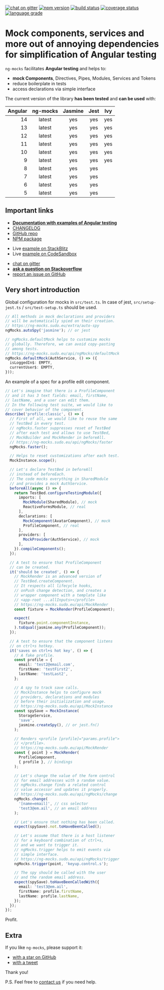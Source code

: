 [![chat on gitter](https://img.shields.io/gitter/room/ike18t/ng-mocks)](https://gitter.im/ng-mocks/community)
[![npm version](https://img.shields.io/npm/v/ng-mocks)](https://www.npmjs.com/package/ng-mocks)
[![build status](https://img.shields.io/circleci/build/github/ike18t/ng-mocks/master)](https://app.circleci.com/pipelines/github/ike18t/ng-mocks?branch=master)
[![coverage status](https://img.shields.io/coveralls/github/ike18t/ng-mocks/master)](https://coveralls.io/github/ike18t/ng-mocks?branch=master)
[![language grade](https://img.shields.io/lgtm/grade/javascript/g/ike18t/ng-mocks)](https://lgtm.com/projects/g/ike18t/ng-mocks/context:javascript)

# Mock components, services and more out of annoying dependencies for simplification of Angular testing

`ng-mocks` facilitates **Angular testing** and helps to:

- **mock Components**, Directives, Pipes, Modules, Services and Tokens
- reduce boilerplate in tests
- access declarations via simple interface

The current version of the library **has been tested** and **can be used** with:

| Angular | ng-mocks | Jasmine | Jest | Ivy |
| ------: | :------: | :-----: | :--: | :-: |
|      14 |  latest  |   yes   | yes  | yes |
|      13 |  latest  |   yes   | yes  | yes |
|      12 |  latest  |   yes   | yes  | yes |
|      11 |  latest  |   yes   | yes  | yes |
|      10 |  latest  |   yes   | yes  | yes |
|       9 |  latest  |   yes   | yes  | yes |
|       8 |  latest  |   yes   | yes  |     |
|       7 |  latest  |   yes   | yes  |     |
|       6 |  latest  |   yes   | yes  |     |
|       5 |  latest  |   yes   | yes  |     |

## Important links

- **[Documentation with examples of Angular testing](https://ng-mocks.sudo.eu)**
- [CHANGELOG](https://github.com/ike18t/ng-mocks/blob/master/CHANGELOG.md)
- [GitHub repo](https://github.com/ike18t/ng-mocks)
- [NPM package](https://www.npmjs.com/package/ng-mocks)

* Live [example on StackBlitz](https://stackblitz.com/github/ng-mocks/examples/tree/tests?file=src/test.spec.ts)
* Live [example on CodeSandbox](https://codesandbox.io/s/github/ng-mocks/examples/tree/tests?file=/src/test.spec.ts)

- [chat on gitter](https://gitter.im/ng-mocks/community)
- **[ask a question on Stackoverflow](https://stackoverflow.com/questions/ask?tags=ng-mocks%20angular%20testing%20mocking)**
- [report an issue on GitHub](https://github.com/ike18t/ng-mocks/issues/new)

## Very short introduction

Global configuration for mocks in `src/test.ts`.
In case of jest, `src/setup-jest.ts` / `src/test-setup.ts` should be used.

```ts title="src/test.ts"
// All methods in mock declarations and providers
// will be automatically spied on their creation.
// https://ng-mocks.sudo.eu/extra/auto-spy
ngMocks.autoSpy('jasmine'); // or jest

// ngMocks.defaultMock helps to customize mocks
// globally. Therefore, we can avoid copy-pasting
// among tests.
// https://ng-mocks.sudo.eu/api/ngMocks/defaultMock
ngMocks.defaultMock(AuthService, () => ({
  isLoggedIn$: EMPTY,
  currentUser$: EMPTY,
}));
```

An example of a spec for a profile edit component.

```ts title="src/profile.component.spec.ts"
// Let's imagine that there is a ProfileComponent
// and it has 3 text fields: email, firstName,
// lastName, and a user can edit them.
// In the following test suite, we would like to
// cover behavior of the component.
describe('profile:classic', () => {
  // First of all, we would like to reuse the same
  // TestBed in every test.
  // ngMocks.faster suppresses reset of TestBed
  // after each test and allows to use TestBed,
  // MockBuilder and MockRender in beforeAll.
  // https://ng-mocks.sudo.eu/api/ngMocks/faster
  ngMocks.faster();

  // Helps to reset customizations after each test.
  MockInstance.scope();

  // Let's declare TestBed in beforeAll
  // instead of beforeEach.
  // The code mocks everything in SharedModule
  // and provides a mock AuthService.
  beforeAll(async () => {
    return TestBed.configureTestingModule({
      imports: [
        MockModule(SharedModule), // mock
        ReactiveFormsModule, // real
      ],
      declarations: [
        MockComponent(AvatarComponent), // mock
        ProfileComponent, // real
      ],
      providers: [
        MockProvider(AuthService), // mock
      ],
    }).compileComponents();
  });

  // A test to ensure that ProfileComponent
  // can be created.
  it('should be created', () => {
    // MockRender is an advanced version of
    // TestBed.createComponent.
    // It respects all lifecycle hooks,
    // onPush change detection, and creates a
    // wrapper component with a template like
    // <app-root ...allInputs></profile>
    // https://ng-mocks.sudo.eu/api/MockRender
    const fixture = MockRender(ProfileComponent);

    expect(
      fixture.point.componentInstance,
    ).toEqual(jasmine.any(ProfileComponent));
  });

  // A test to ensure that the component listens
  // on ctrl+s hotkey.
  it('saves on ctrl+s hot key', () => {
    // A fake profile.
    const profile = {
      email: 'test2@email.com',
      firstName: 'testFirst2',
      lastName: 'testLast2',
    };

    // A spy to track save calls.
    // MockInstance helps to configure mock
    // providers, declarations and modules
    // before their initialization and usage.
    // https://ng-mocks.sudo.eu/api/MockInstance
    const spySave = MockInstance(
      StorageService,
      'save',
      jasmine.createSpy(), // or jest.fn()
    );

    // Renders <profile [profile]="params.profile">
    // </profile>.
    // https://ng-mocks.sudo.eu/api/MockRender
    const { point } = MockRender(
      ProfileComponent,
      { profile }, // bindings
    );

    // Let's change the value of the form control
    // for email addresses with a random value.
    // ngMocks.change finds a related control
    // value accessor and updates it properly.
    // https://ng-mocks.sudo.eu/api/ngMocks/change
    ngMocks.change(
      '[name=email]', // css selector
      'test3@em.ail', // an email address
    );

    // Let's ensure that nothing has been called.
    expect(spySave).not.toHaveBeenCalled();

    // Let's assume that there is a host listener
    // for a keyboard combination of ctrl+s,
    // and we want to trigger it.
    // ngMocks.trigger helps to emit events via
    // simple interface.
    // https://ng-mocks.sudo.eu/api/ngMocks/trigger
    ngMocks.trigger(point, 'keyup.control.s');

    // The spy should be called with the user
    // and the random email address.
    expect(spySave).toHaveBeenCalledWith({
      email: 'test3@em.ail',
      firstName: profile.firstName,
      lastName: profile.lastName,
    });
  });
});
```

Profit.

## Extra

If you like `ng-mocks`, please support it:

- [with a star on GitHub](https://github.com/ike18t/ng-mocks)
- [with a tweet](https://twitter.com/intent/tweet?text=Check%20ng-mocks%20package%20%23angular%20%23testing%20%23mocking&url=https%3A%2F%2Fgithub.com%2Fike18t%2Fng-mocks)

Thank you!

P.S. Feel free to [contact us](https://ng-mocks.sudo.eu/need-help) if you need help.

